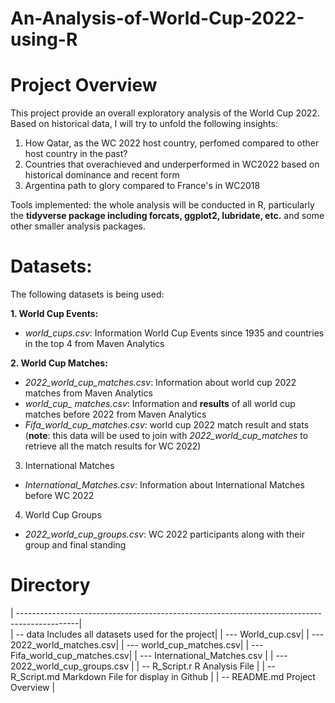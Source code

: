 # An-Analysis-of-World-Cup-2022-using-R

# Project Overview

This project provide an overall exploratory analysis of the World Cup 2022. Based on historical data, I will try to unfold the following insights:

1. How Qatar, as the WC 2022 host country, perfomed compared to other host country in the past?
2. Countries that overachieved and underperformed in WC2022 based on historical dominance and recent form
3. Argentina path to glory compared to France's in WC2018

Tools implemented: the whole analysis will be conducted in R, particularly the **tidyverse package including forcats, ggplot2, lubridate, etc.** and some other smaller analysis packages.

# Datasets:

The following datasets is being used:

**1. World Cup Events:**
- *world_cups.csv*: Information World Cup Events since 1935 and countries in the top 4 from Maven Analytics

**2. World Cup Matches:**
- *2022_world_cup_matches.csv*: Information about world cup 2022 matches from Maven Analytics
- *world_cup_ matches.csv*: Information and **results** of all world cup matches before 2022 from Maven Analytics
- *Fifa_world_cup_matches.csv*: world cup 2022 match result and stats (**note**: this data will be used to join with *2022_world_cup_matches* to retrieve all the match results for WC 2022)

3. International Matches
- *International_Matches.csv*: Information about International Matches before WC 2022

4. World Cup Groups
- *2022_world_cup_groups.csv*: WC 2022 participants along with their group and final standing


# Directory

| ---------------------------------------------------------------------------------------------|        
|   -- data                                         Includes all datasets used for the project|
|     --- World_cup.csv|
|     --- 2022_world_matches.csv|
|     --- world_cup_matches.csv|
|     --- Fifa_world_cup_matches.csv| 
|     --- International_Matches.csv                                                            |
|     --- 2022_world_cup_groups.csv                                                            |
|   -- R_Script.r                                   R Analysis File                            |
|   -- R_Script.md                                  Markdown File for display in Github        |
|   -- README.md                                    Project Overview                           |




